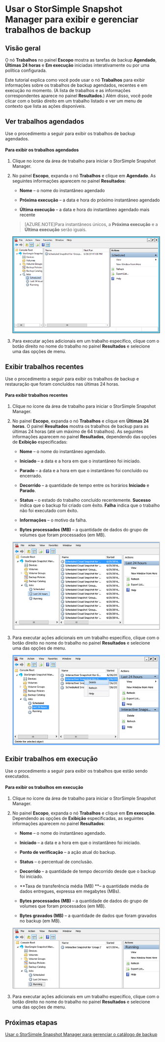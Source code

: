 <properties 
   pageTitle="Usar o StorSimple Snapshot Manager para exibir e gerenciar trabalhos de backup | Microsoft Azure"
   description="Descreve como usar o snap-in StorSimple Snapshot Manager MMC para exibir e gerenciar trabalhos de backup agendados, em execução e concluídos."
   services="storsimple"
   documentationCenter="NA"
   authors="SharS"
   manager="carolz"
   editor="" />
<tags 
   ms.service="storsimple"
   ms.devlang="NA"
   ms.topic="article"
   ms.tgt_pltfrm="NA"
   ms.workload="TBD"
   ms.date="07/09/2015"
   ms.author="v-sharos" />


# Usar o StorSimple Snapshot Manager para exibir e gerenciar trabalhos de backup

## Visão geral

O nó **Trabalhos** no painel **Escopo** mostra as tarefas de backup **Agendado**, **Últimas 24 horas** e **Em execução** iniciadas interativamente ou por uma política configurada.

Este tutorial explica como você pode usar o nó **Trabalhos** para exibir informações sobre os trabalhos de backup agendados, recentes e em execução no momento. (A lista de trabalhos e as informações correspondentes aparece no painel **Resultados**.) Além disso, você pode clicar com o botão direito em um trabalho listado e ver um menu de contexto que lista as ações disponíveis.

## Ver trabalhos agendados

Use o procedimento a seguir para exibir os trabalhos de backup agendados.

#### Para exibir os trabalhos agendados

1. Clique no ícone da área de trabalho para iniciar o StorSimple Snapshot Manager. 

2. No painel **Escopo**, expanda o nó **Trabalhos** e clique em **Agendado**. As seguintes informações aparecem no painel **Resultados**:

    - **Nome** – o nome do instantâneo agendado

    - **Próxima execução** – a data e hora do próximo instantâneo agendado

    - **Última execução** – a data e hora do instantâneo agendado mais recente

    >[AZURE.NOTE]Para instantâneos únicos, a **Próxima execução** e a **Última execução** serão iguais.
 
    ![Trabalhos de backup agendados](./media/storsimple-snapshot-manager-manage-backup-jobs/HCS_SSM_Jobs_scheduled.png)
 
3. Para executar ações adicionais em um trabalho específico, clique com o botão direito no nome do trabalho no painel **Resultados** e selecione uma das opções de menu.

## Exibir trabalhos recentes

Use o procedimento a seguir para exibir os trabalhos de backup e restauração que foram concluídos nas últimas 24 horas.

#### Para exibir trabalhos recentes

1. Clique no ícone da área de trabalho para iniciar o StorSimple Snapshot Manager.

2. No painel **Escopo**, expanda o nó **Trabalhos** e clique em **Últimas 24 horas**. O painel **Resultados** mostra os trabalhos de backup para as últimas 24 horas (até um máximo de 64 trabalhos). As seguintes informações aparecem no painel **Resultados**, dependendo das opções de **Exibição** especificadas:

    - **Nome** – o nome do instantâneo agendado.
 
    - **Iniciado** – a data e a hora em que o instantâneo foi iniciado.

    - **Parado** – a data e a hora em que o instantâneo foi concluído ou encerrado.

    - **Decorrido** – a quantidade de tempo entre os horários **Iniciado** e **Parado**.

    - **Status** – o estado do trabalho concluído recentemente. **Sucesso** indica que o backup foi criado com êxito. **Falha** indica que o trabalho não foi executado com êxito.

    - **Informações** – o motivo da falha.

    - **Bytes processados (MB)** – a quantidade de dados do grupo de volumes que foram processados (em MB).

    ![Trabalhos executados nas últimas 24 horas](./media/storsimple-snapshot-manager-manage-backup-jobs/HCS_SSM_Jobs_Last_24_hours.png)

3. Para executar ações adicionais em um trabalho específico, clique com o botão direito no nome do trabalho no painel **Resultados** e selecione uma das opções de menu.

    ![Excluir um trabalho](./media/storsimple-snapshot-manager-manage-backup-catalog/HCS_SSM_Delete_backup.png)
     
## Exibir trabalhos em execução

Use o procedimento a seguir para exibir os trabalhos que estão sendo executados.

#### Para exibir os trabalhos em execução

1. Clique no ícone da área de trabalho para iniciar o StorSimple Snapshot Manager.

2. No painel **Escopo**, expanda o nó **Trabalhos** e clique em **Em execução**. Dependendo as opções de **Exibição** especificadas, as seguintes informações aparecem no painel **Resultados**:

    - **Nome** – o nome do instantâneo agendado.

    - **Iniciado** – a data e a hora em que o instantâneo foi iniciado.

    - **Ponto de verificação** – a ação atual do backup.

    - **Status** – o percentual de conclusão.
    
    - **Decorrido** – a quantidade de tempo decorrido desde que o backup foi iniciado.

    - **Taxa de transferência média (MB) **– a quantidade média de dados entregues, expressa em megabytes (MBs).

    - **Bytes processados (MB)** – a quantidade de dados do grupo de volumes que foram processados (em MB).

    - **Bytes gravados (MB)** – a quantidade de dados que foram gravados no backup (em MB).

    ![Trabalhos em execução no momento](./media/storsimple-snapshot-manager-manage-backup-jobs/HCS_SSM_Jobs_running.png)

3. Para executar ações adicionais em um trabalho específico, clique com o botão direito no nome do trabalho no painel **Resultados** e selecione uma das opções de menu.

## Próximas etapas

[Usar o StorSimple Snapshot Manager para gerenciar o catálogo de backup](storsimple-snapshot-manager-manage-backup-catalog.md)















            


 

<!---HONumber=July15_HO4-->